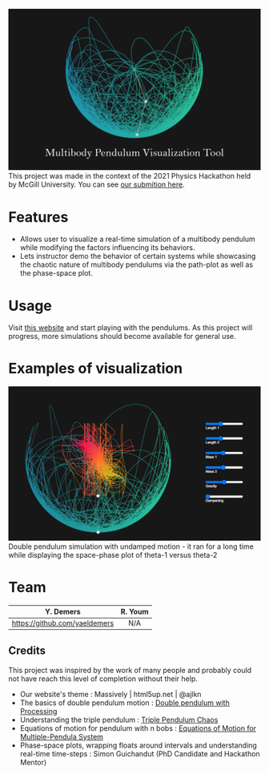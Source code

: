 ![](/images/MPVT.png)
This project was made in the context of the 2021 Physics Hackathon held by McGill University. 
You can see [our submition here](https://devpost.com/software/multibody-pendulum-visualization-tool).

# Features
- Allows user to visualize a real-time simulation of a multibody pendulum while modifying the factors influencing its behaviors.
- Lets instructor demo the behavior of certain systems while showcasing the chaotic nature of multibody pendulums via the path-plot as well as the phase-space plot.

# Usage
Visit [this website](https://yaeldemers.com/multibody-pendulum-visualization/index.html) and start playing with the pendulums. As this project will progress, more simulations should become available for general use.

# Examples of visualization
![Double pendulum undamped simulation which ran for a long time while displaying the space-phase plot of theta-1 vs.theta-2](/images/double-pendulum-with-phase-space.PNG)
Double pendulum simulation with undamped motion - it ran for a long time while displaying the space-phase plot of theta-1 versus theta-2
# Team
| Y. Demers | R. Youm |
| :---:     | :-:         | 
| https://github.com/yaeldemers | N/A | 

## Credits
This project was inspired by the work of many people and probably could not have reach this level of completion without their help.
- Our website's theme : Massively | html5up.net | @ajlkn
- The basics of double pendulum motion : [Double pendulum with Processing](https://www.youtube.com/watch?v=uWzPe_S-RVE&ab_channel=TheCodingTrain)
- Understanding the triple pendulum : [Triple Pendulum Chaos](https://jakevdp.github.io/blog/2017/03/08/triple-pendulum-chaos/)
- Equations of motion for pendulum with n bobs : [Equations of Motion for Multiple-Pendula System](https://www.cibtech.org/J-PHYSICS-MATHEMATICAL-SCIENCES/PUBLICATIONS/2012/Vol%202%20No.%202/16%20JPMS%2019%20Thomas%20Sakwa...PENDULA%20SYSTEM.pdf)
- Phase-space plots, wrapping floats around intervals and understanding real-time time-steps : Simon Guichandut (PhD Candidate and Hackathon Mentor)

